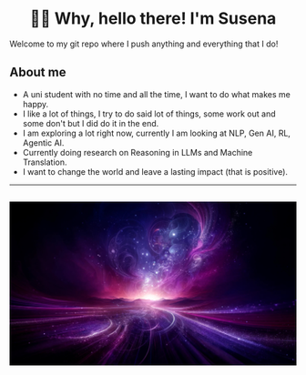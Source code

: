 
<h1 align = "center" > 💜✨ Why, hello there! I'm Susena </h1> 

Welcome to my git repo where I push anything and everything that I do!

## About me

- A uni student with no time and all the time, I want to do what makes me happy.
- I like a lot of things, I try to do said lot of things, some work out and some don't but I did do it in the end.
- I am exploring a lot right now, currently I am looking at NLP, Gen AI, RL, Agentic AI.
- Currently doing research on Reasoning in LLMs and Machine Translation.
- I want to change the world and leave a lasting impact (that is positive).
  
---
![Pretty Background](WowBg.jpg)
---


